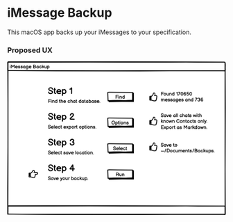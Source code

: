 # iMessage Backup
This macOS app backs up your iMessages to your specification.

### Proposed UX
![iMessage Backup mock](https://raw.githubusercontent.com/patmcgtx/imessage-backup/main/mocks/Step%204.png)
